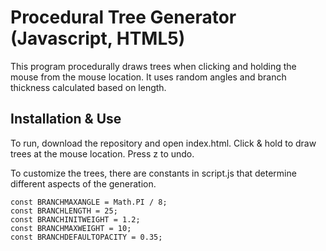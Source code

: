 # Procedural Tree Generator (Javascript, HTML5)

This program procedurally draws trees when clicking and holding the mouse from the mouse location. It uses random angles and branch thickness calculated based on length.

## Installation & Use

To run, download the repository and open index.html. Click & hold to draw trees at the mouse location. Press z to undo.

To customize the trees, there are constants in script.js that determine different aspects of the generation.
```
const BRANCHMAXANGLE = Math.PI / 8;
const BRANCHLENGTH = 25;
const BRANCHINITWEIGHT = 1.2;
const BRANCHMAXWEIGHT = 10;
const BRANCHDEFAULTOPACITY = 0.35;
```